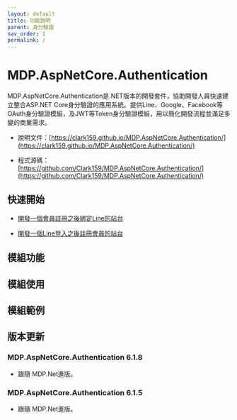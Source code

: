 ```yaml
---
layout: default
title: 功能說明
parent: 身分驗證
nav_order: 1
permalink: /
---
```



# MDP.AspNetCore.Authentication

MDP.AspNetCore.Authentication是.NET版本的開發套件，協助開發人員快速建立整合ASP.NET Core身分驗證的應用系統。提供Line、Google、Facebook等OAuth身分驗證模組，及JWT等Token身分驗證模組，用以簡化開發流程並滿足多變的商業需求。

- 說明文件：[https://clark159.github.io/MDP.AspNetCore.Authentication/](https://clark159.github.io/MDP.AspNetCore.Authentication/)

- 程式源碼：[https://github.com/Clark159/MDP.AspNetCore.Authentication/](https://github.com/Clark159/MDP.AspNetCore.Authentication/)


## 快速開始

- [開發一個會員註冊之後綁定Line的站台](https://clark159.github.io/MDP.AspNetCore.Authentication/快速開始/開發一個會員註冊之後綁定Line的站台/)

- [開發一個Line登入之後註冊會員的站台](https://clark159.github.io/MDP.AspNetCore.Authentication/快速開始/開發一個Line登入之後註冊會員的站台/)


## 模組功能


## 模組使用


## 模組範例


## 版本更新

### MDP.AspNetCore.Authentication 6.1.8

- 跟隨 MDP.Net進版。

### MDP.AspNetCore.Authentication 6.1.5

- 跟隨 MDP.Net進版。